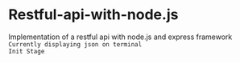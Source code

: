 # Restful-api-with-node.js
Implementation of a restful api with node.js and express framework  
`Currently displaying json on terminal`  
`Init Stage`
